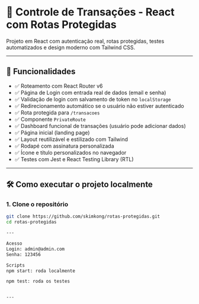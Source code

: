 # 🔐 Controle de Transações - React com Rotas Protegidas

Projeto em React com autenticação real, rotas protegidas, testes automatizados e design moderno com Tailwind CSS.

---

## 🚀 Funcionalidades

- ✅ Roteamento com React Router v6
- ✅ Página de Login com entrada real de dados (email e senha)
- ✅ Validação de login com salvamento de token no `localStorage`
- ✅ Redirecionamento automático se o usuário não estiver autenticado
- ✅ Rota protegida para `/transacoes`
- ✅ Componente `PrivateRoute`
- ✅ Dashboard funcional de transações (usuário pode adicionar dados)
- ✅ Página inicial (landing page)
- ✅ Layout reutilizável e estilizado com Tailwind
- ✅ Rodapé com assinatura personalizada
- ✅ Ícone e título personalizados no navegador
- ✅ Testes com Jest e React Testing Library (RTL)

---

## 🛠️ Como executar o projeto localmente

### 1. Clone o repositório
```bash
git clone https://github.com/skimkong/rotas-protegidas.git
cd rotas-protegidas

---

Acesso
Login: admin@admin.com
Senha: 123456

Scripts
npm start: roda localmente

npm test: roda os testes


---

